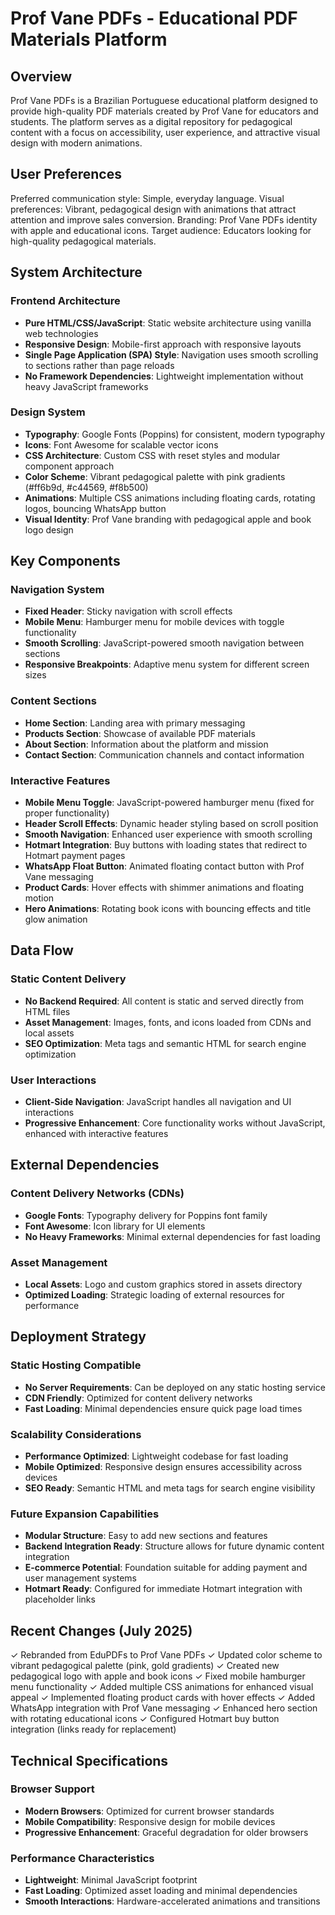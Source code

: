 # Prof Vane PDFs - Educational PDF Materials Platform

## Overview

Prof Vane PDFs is a Brazilian Portuguese educational platform designed to provide high-quality PDF materials created by Prof Vane for educators and students. The platform serves as a digital repository for pedagogical content with a focus on accessibility, user experience, and attractive visual design with modern animations.

## User Preferences

Preferred communication style: Simple, everyday language.
Visual preferences: Vibrant, pedagogical design with animations that attract attention and improve sales conversion.
Branding: Prof Vane PDFs identity with apple and educational icons.
Target audience: Educators looking for high-quality pedagogical materials.

## System Architecture

### Frontend Architecture
- **Pure HTML/CSS/JavaScript**: Static website architecture using vanilla web technologies
- **Responsive Design**: Mobile-first approach with responsive layouts
- **Single Page Application (SPA) Style**: Navigation uses smooth scrolling to sections rather than page reloads
- **No Framework Dependencies**: Lightweight implementation without heavy JavaScript frameworks

### Design System
- **Typography**: Google Fonts (Poppins) for consistent, modern typography
- **Icons**: Font Awesome for scalable vector icons
- **CSS Architecture**: Custom CSS with reset styles and modular component approach
- **Color Scheme**: Vibrant pedagogical palette with pink gradients (#ff6b9d, #c44569, #f8b500)
- **Animations**: Multiple CSS animations including floating cards, rotating logos, bouncing WhatsApp button
- **Visual Identity**: Prof Vane branding with pedagogical apple and book logo design

## Key Components

### Navigation System
- **Fixed Header**: Sticky navigation with scroll effects
- **Mobile Menu**: Hamburger menu for mobile devices with toggle functionality
- **Smooth Scrolling**: JavaScript-powered smooth navigation between sections
- **Responsive Breakpoints**: Adaptive menu system for different screen sizes

### Content Sections
- **Home Section**: Landing area with primary messaging
- **Products Section**: Showcase of available PDF materials
- **About Section**: Information about the platform and mission
- **Contact Section**: Communication channels and contact information

### Interactive Features
- **Mobile Menu Toggle**: JavaScript-powered hamburger menu (fixed for proper functionality)
- **Header Scroll Effects**: Dynamic header styling based on scroll position
- **Smooth Navigation**: Enhanced user experience with smooth scrolling
- **Hotmart Integration**: Buy buttons with loading states that redirect to Hotmart payment pages
- **WhatsApp Float Button**: Animated floating contact button with Prof Vane messaging
- **Product Cards**: Hover effects with shimmer animations and floating motion
- **Hero Animations**: Rotating book icons with bouncing effects and title glow animation

## Data Flow

### Static Content Delivery
- **No Backend Required**: All content is static and served directly from HTML files
- **Asset Management**: Images, fonts, and icons loaded from CDNs and local assets
- **SEO Optimization**: Meta tags and semantic HTML for search engine optimization

### User Interactions
- **Client-Side Navigation**: JavaScript handles all navigation and UI interactions
- **Progressive Enhancement**: Core functionality works without JavaScript, enhanced with interactive features

## External Dependencies

### Content Delivery Networks (CDNs)
- **Google Fonts**: Typography delivery for Poppins font family
- **Font Awesome**: Icon library for UI elements
- **No Heavy Frameworks**: Minimal external dependencies for fast loading

### Asset Management
- **Local Assets**: Logo and custom graphics stored in assets directory
- **Optimized Loading**: Strategic loading of external resources for performance

## Deployment Strategy

### Static Hosting Compatible
- **No Server Requirements**: Can be deployed on any static hosting service
- **CDN Friendly**: Optimized for content delivery networks
- **Fast Loading**: Minimal dependencies ensure quick page load times

### Scalability Considerations
- **Performance Optimized**: Lightweight codebase for fast loading
- **Mobile Optimized**: Responsive design ensures accessibility across devices
- **SEO Ready**: Semantic HTML and meta tags for search engine visibility

### Future Expansion Capabilities
- **Modular Structure**: Easy to add new sections and features
- **Backend Integration Ready**: Structure allows for future dynamic content integration
- **E-commerce Potential**: Foundation suitable for adding payment and user management systems
- **Hotmart Ready**: Configured for immediate Hotmart integration with placeholder links

## Recent Changes (July 2025)

✓ Rebranded from EduPDFs to Prof Vane PDFs
✓ Updated color scheme to vibrant pedagogical palette (pink, gold gradients)
✓ Created new pedagogical logo with apple and book icons
✓ Fixed mobile hamburger menu functionality
✓ Added multiple CSS animations for enhanced visual appeal
✓ Implemented floating product cards with hover effects
✓ Added WhatsApp integration with Prof Vane messaging
✓ Enhanced hero section with rotating educational icons
✓ Configured Hotmart buy button integration (links ready for replacement)

## Technical Specifications

### Browser Support
- **Modern Browsers**: Optimized for current browser standards
- **Mobile Compatibility**: Responsive design for mobile devices
- **Progressive Enhancement**: Graceful degradation for older browsers

### Performance Characteristics
- **Lightweight**: Minimal JavaScript footprint
- **Fast Loading**: Optimized asset loading and minimal dependencies
- **Smooth Interactions**: Hardware-accelerated animations and transitions